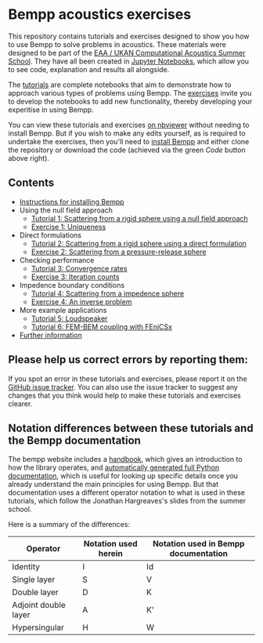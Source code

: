 # Bempp acoustics exercises

This repository contains tutorials and exercises designed to show you how to use Bempp to solve problems in acoustics.
These materials were designed to be part of the [EAA / UKAN Computational Acoustics Summer School](https://acoustics.ac.uk/events/4468/).
They have all been created in [Jupyter Notebooks](https://jupyter.org/), which allow you to see code, explanation and results all alongside.

The [tutorials](tutorials/) are complete notebooks that aim to demonstrate how to approach various types of problems using Bempp. The [exercises](exercises/) invite you to develop the notebooks to add new functionality, thereby developing your experitise in using Bempp.

You can view these tutorials and exercises [on nbviewer](https://nbviewer.jupyter.org/github/mscroggs/bempp-acoustic-tutorials/blob/main/README.ipynb) without needing to install Bempp. But if you wish to make any edits yourself, as is required to undertake the exercises, then you'll need to [install Bempp](tutorials/0_install.ipynb) and either clone the repository or download the code (achieved via the green <i>Code</i> button above right).

## Contents
- [Instructions for installing Bempp](tutorials/0_install.ipynb)
- Using the null field approach
  - [Tutorial 1: Scattering from a rigid sphere using a null field approach](tutorials/1_sphere_scatterer_null_field.ipynb)
  - [Exercise 1: Uniqueness](exercises/1_uniqueness.ipynb)
- Direct formulations
  - [Tutorial 2: Scattering from a rigid sphere using a direct formulation](tutorials/2_sphere_scatterer_direct.ipynb)
  - [Exercise 2: Scattering from a pressure-release sphere](exercises/2_sphere_scatterer.ipynb)
- Checking performance
  - [Tutorial 3: Convergence rates](tutorials/3_convergence.ipynb)
  - [Exercise 3: Iteration counts](exercises/3_iterations.ipynb)
- Impedence boundary conditions
  - [Tutorial 4: Scattering from a impedence sphere](tutorials/4_impedence_scattering.ipynb)
  - [Exercise 4: An inverse problem](exercises/4_inverse_problem.ipynb)
- More example applications
  - [Tutorial 5: Loudspeaker](tutorials/5_loudspeaker.ipynb)
  - [Tutorial 6: FEM-BEM coupling with FEniCSx](tutorials/6_fenicsx.ipynb)
- [Further information](tutorials/7_more.ipynb)


## Please help us correct errors by reporting them:
If you spot an error in these tutorials and exercises, please report it
on the [GitHub issue tracker](https://github.com/mscroggs/bempp-acoustic-tutorials/issues).
You can also use the issue tracker to suggest any changes that you think would help
to make these tutorials and exercises clearer.

## Notation differences between these tutorials and the Bempp documentation
The bempp website includes a [handbook](https://bempp.com/handbook/index.html), which gives an introduction to how the library operates, and [automatically generated full Python documentation](https://bempp-cl.readthedocs.io/en/latest/), which is useful for looking up specific details once you already understand the main principles for using Bempp. But that documentation uses a different operator notation to what is used in these tutorials, which follow the Jonathan Hargreaves's slides from the summer school.

Here is a summary of the differences:

Operator | Notation used herein | Notation used in Bempp documentation
-------- | -------------------- | ------------------------------------
Identity | I                    | Id
Single layer | S                | V
Double layer | D                | K
Adjoint double layer | A        | K'
Hypersingular | H               | W
